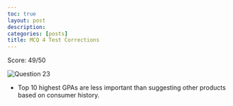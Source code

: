 ```yaml
---
toc: true
layout: post
description:
categories: [posts]
title: MCQ 4 Test Corrections
---
```



Score: 49/50

![Question 23](https://media.discordapp.net/attachments/776200516840456232/1092541223593582662/image.png?width=1127&height=605)

- Top 10 highest GPAs are less important than suggesting other products based on consumer history.
